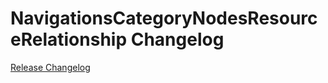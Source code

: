 # NavigationsCategoryNodesResourceRelationship Changelog

[Release Changelog](https://github.com/spryker/navigations-category-nodes-resource-relationshiprce-relationship/releases)
